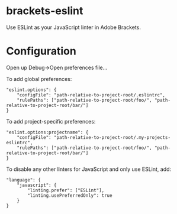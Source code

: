 # brackets-eslint
Use ESLint as your JavaScript linter in Adobe Brackets.

# Configuration
Open up Debug->Open preferences file...

To add global preferences:
```
"eslint.options": {
    "configFile": "path-relative-to-project-root/.eslintrc",
    "rulePaths": ["path-relative-to-project-root/foo/", "path-relative-to-project-root/bar/"]
}
```
To add project-specific preferences:
```
"eslint.options:projectname": {
    "configFile": "path-relative-to-project-root/.my-projects-eslintrc",
    "rulePaths": ["path-relative-to-project-root/foo/", "path-relative-to-project-root/bar/"]
}
```
To disable any other linters for JavaScript and only use ESLint, add:
```
"language": {
    "javascript": {
        "linting.prefer": ["ESLint"],
        "linting.usePreferredOnly": true
    }
}
```
